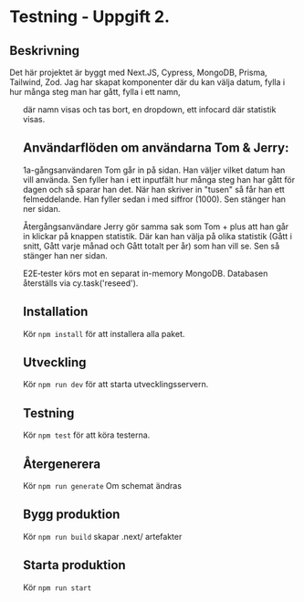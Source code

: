 # Testning - Uppgift 2.

## Beskrivning

Det här projektet är byggt med Next.JS, Cypress, MongoDB, Prisma, Tailwind, Zod. Jag har skapat komponenter där du kan välja datum, fylla i hur många steg man har gått, fylla i ett namn, <ul> där namn visas och tas bort, en dropdown, ett infocard där statistik visas.

## Användarflöden om användarna Tom & Jerry:

1a-gångsanvändaren
Tom går in på sidan. Han väljer vilket datum han vill använda. Sen fyller han i ett inputfält hur många steg han har gått för dagen och så sparar han det. När han skriver in "tusen" så får han ett felmeddelande. Han fyller sedan i med siffror (1000). Sen stänger han ner sidan.

Återgångsanvändare
Jerry gör samma sak som Tom + plus att han går in klickar på knappen statistik. Där kan han välja på olika statistik (Gått i snitt, Gått varje månad och Gått totalt per år) som han vill se. Sen så stänger han ner sidan.

E2E‑tester körs mot en separat in-memory MongoDB. Databasen återställs via cy.task('reseed').

## Installation

Kör `npm install` för att installera alla paket.

## Utveckling

Kör `npm run dev` för att starta utvecklingsservern.

## Testning

Kör `npm test` för att köra testerna.

## Återgenerera

Kör `npm run generate` Om schemat ändras

## Bygg produktion

Kör `npm run build` skapar .next/ artefakter

## Starta produktion

Kör `npm run start` 